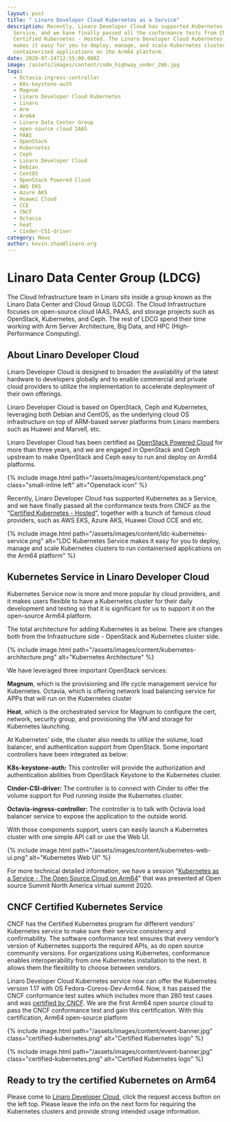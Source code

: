 ```yaml
---
layout: post
title: " Linaro Developer Cloud Kubernetes as a Service"
description: Recently, Linaro Developer Cloud has supported Kubernetes as a
  Service, and we have finally passed all the conformance tests from CNCF as the
  Certified Kubernetes - Hosted. The Linaro Developer Cloud Kubernetes service
  makes it easy for you to deploy, manage, and scale Kubernetes clusters to run
  containerised applications on the Arm64 platform.
date: 2020-07-24T12:55:00.000Z
image: /assets/images/content/code_highway_under_2mb.jpg
tags:
  - Octavia-ingress-controller
  - K8s-keystone-auth
  - Magnum
  - Linaro Developer Cloud Kubernetes
  - Linaro
  - Arm
  - Arm64
  - Linaro Data Center Group
  - open-source cloud IAAS
  - PAAS
  - OpenStack
  - Kubernetes
  - Ceph
  - Linaro Developer Cloud
  - Debian
  - CentOS
  - OpenStack Powered Cloud
  - AWS EKS
  - Azure AKS
  - Huawei Cloud
  - CCE
  - CNCF
  - Octavia
  - heat
  - Cinder-CSI-driver
category: News
author: kevin.zhao@linaro.org
---
```

# **Linaro Data Center Group (LDCG)**

The Cloud Infrastructure team in Linaro sits inside a group known as the Linaro Data Center and Cloud Group (LDCG). The Cloud Infrastructure focuses on open-source cloud IAAS, PAAS, and storage projects such as OpenStack, Kubernetes, and Ceph. The rest of LDCG spend their time working with Arm Server Architecture, Big Data, and HPC (High-Performance Computing).

## About Linaro Developer Cloud

Linaro Developer Cloud is designed to broaden the availability of the latest hardware to developers globally and to enable commercial and private cloud providers to utilize the implementation to accelerate deployment of their own offerings.

Linaro Developer Cloud is based on OpenStack, Ceph and Kubernetes, leveraging both Debian and CentOS, as the underlying cloud OS infrastructure on top of ARM-based server platforms from Linaro members such as Huawei and Marvell, etc.

Linaro Developer Cloud has been certified as [OpenStack Powered Cloud](https://www.openstack.org/marketplace/public-clouds/linaro/linaro-developer-cloud) for more than three years, and we are engaged in OpenStack and Ceph upstream to make OpenStack and Ceph easy to run and deploy on Arm64 platforms.

{% include image.html path="/assets/images/content/openstack.png" class="small-inline left" alt="Openstack icon" %}

Recently, Linaro Developer Cloud has supported Kubernetes as a Service, and we have finally passed all the conformance tests from CNCF as the “[Certified Kubernetes - Hosted](https://landscape.cncf.io/format=card-mode&selected=linaro-developer-cloud-kubernetes-service)”, together with a bunch of famous cloud providers, such as AWS EKS, Azure AKS, Huawei Cloud CCE and etc.

{% include image.html path="/assets/images/content/ldc-kubernetes-service.png" alt="LDC Kubernetes Service makes it easy for you to deploy, manage and scale Kubernetes clusters to run containerised applications on the Arm64 platform" %}

## Kubernetes Service in Linaro Developer Cloud

Kubernetes Service now is more and more popular by cloud providers, and it makes users flexible to have a Kubernetes cluster for their daily development and testing so that it is significant for us to support it on the open-source Arm64 platform.

The total architecture for adding Kubernetes is as below. There are changes both from the Infrastructure side - OpenStack and Kubernetes cluster side.

{% include image.html path="/assets/images/content/kubernetes-architecture.png" alt="Kubernetes Architecture" %}

We have leveraged three important OpenStack services:

**Magnum**, which is the provisioning and life cycle management service for Kubernetes. Octavia, which is offering network load balancing service for APPs that will run on the Kubernetes cluster

**Heat**, which is the orchestrated service for Magnum to configure the cert, network, security group, and provisioning the VM and storage for Kubernetes launching.

At Kubernetes’ side, the cluster also needs to utilize the volume, load balancer, and authentication support from OpenStack. Some important controllers have been integrated as below:

**K8s-keystone-auth:** This controller will provide the authorization and authentication abilities from OpenStack Keystone to the Kubernetes cluster.

**Cinder-CSI-driver:** The controller is to connect with Cinder to offer the volume support for Pod running inside the Kubernetes cluster.

**Octavia-ingress-controller:** The controller is to talk with Octavia load balancer service to expose the application to the outside world.

With those components support, users can easily launch a Kubernetes cluster with one simple API call or use the Web UI.

{% include image.html path="/assets/images/content/kubernetes-web-ui.png" alt="Kubernetes Web UI" %}

For more technical detailed information, we have a session “[Kubernetes as a Service - The Open Source Cloud on Arm64](https://ossna2020.sched.com/event/c3Yh/kubernetes-as-a-service-open-source-cloud-on-arm64-kevin-zhao-xinliang-liu-linaro)” that was presented at Open source Summit North America virtual summit 2020.

## CNCF Certified Kubernetes Service

CNCF has the Certified Kubernetes program for different vendors’ Kubernetes service to make sure their service consistency and confirmability. The software conformance test ensures that every vendor’s version of Kubernetes supports the required APIs, as do open source community versions. For organizations using Kubernetes, conformance enables interoperability from one Kubernetes installation to the next. It allows them the flexibility to choose between vendors.

Linaro Developer Cloud Kubernetes service now can offer the Kubernetes version 1.17 with OS Fedora-Coreos-Dev-Arm64. Now, it has passed the CNCF conformance test suites which includes more than 280 test cases and was [certified by CNCF](https://landscape.cncf.io/format=card-mode&selected=linaro-developer-cloud-kubernetes-service). We are the first Arm64 open source cloud to pass the CNCF conformance test and gain this certification. With this certification, Arm64 open-source platform

{% include image.html path="/assets/images/content/event-banner.jpg" class="certified-kubernetes.png" alt="Certified Kubernetes logo" %}

{% include image.html path="/assets/images/content/event-banner.jpg" class="certified-kubernetes.png" alt="Certified Kubernetes logo" %}

## Ready to try the certified Kubernetes on Arm64

Please come to [Linaro Developer Cloud](http://www.linaro.cloud), click the request access button on the left top. Please leave the info on the next form for requiring the Kubernetes clusters and provide strong intended usage information.